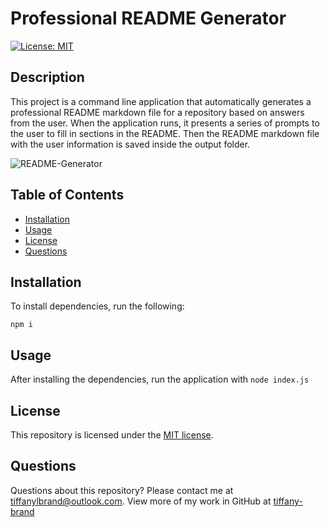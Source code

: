 # Professional README Generator

[![License: MIT](https://img.shields.io/github/license/tiffany-brand/professional-README-generator?style=plastic)](./LICENSE)

## Description

This project is a command line application that automatically generates a professional README markdown file for a repository based on answers from the user. When the application runs, it presents a series of prompts to the user to fill in sections in the README. Then the README markdown file with the user information is saved inside the output folder.

![README-Generator](https://user-images.githubusercontent.com/16748389/90825171-880bb900-e306-11ea-93b0-141d336bfc69.gif)



## Table of Contents

* [Installation](#installation)
* [Usage](#usage)
* [License](#license)
* [Questions](#questions)

## Installation

To install dependencies, run the following:

`
npm i
`

## Usage

After installing the dependencies, run the application with 
`
node index.js
`

## License

This repository is licensed under the [MIT license](./LICENSE).


## Questions

Questions about this repository? Please contact me at [tiffanylbrand@outlook.com](mailto:tiffanylbrand@outlook.com). View more of my work in GitHub at [tiffany-brand](https://github.com/tiffany-brand) 

